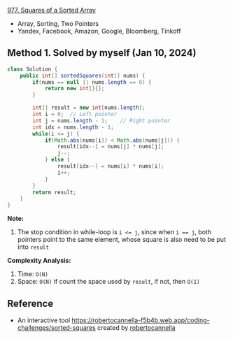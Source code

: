 [977. Squares of a Sorted Array](https://leetcode.com/problems/squares-of-a-sorted-array/description/)

* Array, Sorting, Two Pointers
* Yandex, Facebook, Amazon, Google, Bloomberg, Tinkoff


## Method 1. Solved by myself (Jan 10, 2024)
```Java
class Solution {
    public int[] sortedSquares(int[] nums) {
        if(nums == null || nums.length == 0) {
            return new int[]{};
        }

        int[] result = new int[nums.length];
        int i = 0;  // Left pointer
        int j = nums.length - 1;    // Right pointer
        int idx = nums.length - 1;
        while(i <= j) {
            if(Math.abs(nums[i]) < Math.abs(nums[j])) {
                result[idx--] = nums[j] * nums[j];
                j--;
            } else {
                result[idx--] = nums[i] * nums[i];
                i++;
            }
        }
        return result;
    }
}
```
**Note:**
1. The stop condition in while-loop is `i <= j`, since when `i == j`, both pointers point to the same element, whose square is also need to be put into `result`

**Complexity Analysis:**
1. Time: `O(N)`
2. Space: `O(N)` if count the space used by `result`, if not, then `O(1)`


## Reference
* An interactive tool https://robertocannella-f5b4b.web.app/coding-challenges/sorted-squares created by [robertocannella](https://leetcode.com/problems/squares-of-a-sorted-array/description/comments/1576438)
